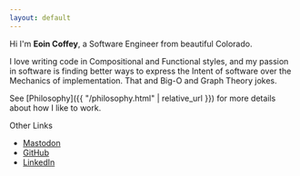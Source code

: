```yaml
---
layout: default
---
```


Hi I'm **Eoin Coffey**, a Software Engineer from beautiful Colorado.

I love writing code in Compositional and Functional styles, and my passion in software is finding better ways to express the Intent of software over the Mechanics of implementation. That and Big-O and Graph Theory jokes.

See [Philosophy]({{ "/philosophy.html" | relative_url }}) for more details about how I like to work.

Other Links

* <a rel="me" href="https://macaw.social/@eoin">Mastodon</a>
* [GitHub](https://github.com/ecoffey)
* [LinkedIn](https://www.linkedin.com/in/eoinmcoffey/)